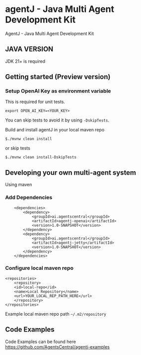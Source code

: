 # agentJ - Java Multi Agent Development Kit


AgentJ - Java Multi Agent Development Kit

## JAVA VERSION 
JDK 21+ is required

## Getting started (Preview version)

### Setup OpenAI Key as environment variable
This is required for unit tests. 

`export OPEN_AI_KEY=<YOUR_KEY>`

You can skip tests to avoid it by using `-DskipTests`.

Build and install agentJ in your local maven repo

`$./mvnw clean install`

or skip tests

`$./mvnw clean install-DskipTests`


## Developing your own multi-agent system
Using maven

### Add Dependencies

```
    <dependencies>
        <dependency>
            <groupId>ai.agentscentral</groupId>
            <artifactId>agentj-openai</artifactId>
            <version>1.0-SNAPSHOT</version>
        </dependency>
        <dependency>
            <groupId>ai.agentscentral</groupId>
            <artifactId>agentj-jetty</artifactId>
            <version>1.0-SNAPSHOT</version>
        </dependency>
    </dependencies>
```



### Configure local maven repo


```
<repositories>
    <repository>
    <id>local-repo</id>
    <name>Local Repository</name>
    <url>YOUR_LOCAL_REP_PATH_HERE</url> 
    </repository>
</repositories>
```

Example local maven repo path  `~/.m2/repository`


## Code Examples

Code Examples can be found here
https://github.com/AgentsCentral/agentj-examples



